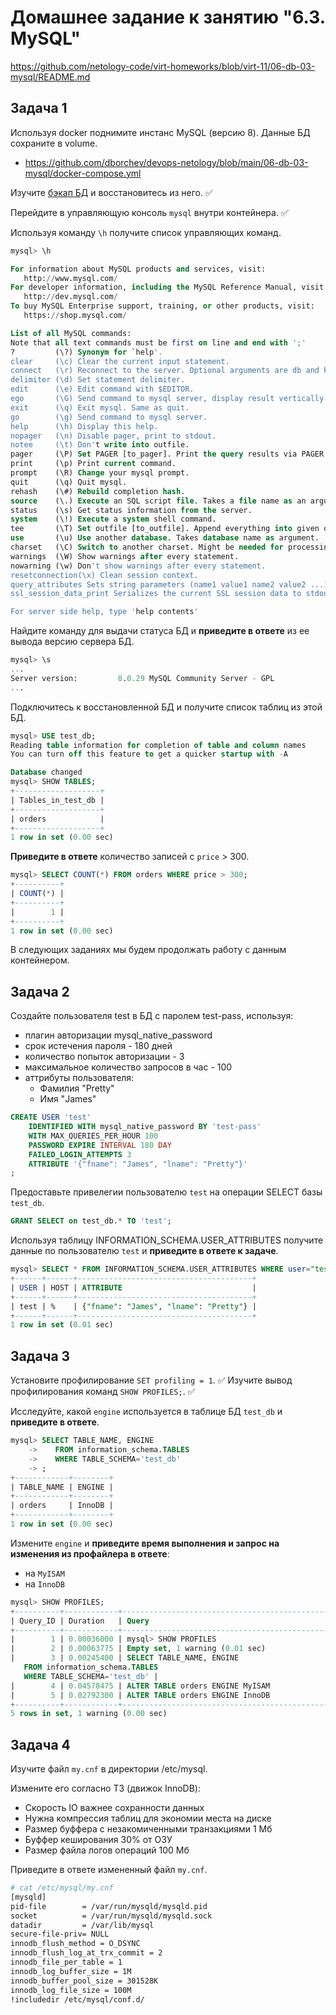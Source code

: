 # Домашнее задание к занятию "6.3. MySQL"

https://github.com/netology-code/virt-homeworks/blob/virt-11/06-db-03-mysql/README.md

## Задача 1

Используя docker поднимите инстанс MySQL (версию 8). Данные БД сохраните в volume.
- https://github.com/dborchev/devops-netology/blob/main/06-db-03-mysql/docker-compose.yml

Изучите [бэкап БД](https://github.com/dborchev/devops-netology/blob/main/06-db-03-mysql/test_data/test_dump.sql) и 
восстановитесь из него. ✅

Перейдите в управляющую консоль `mysql` внутри контейнера. ✅

Используя команду `\h` получите список управляющих команд.

```sql
mysql> \h

For information about MySQL products and services, visit:
   http://www.mysql.com/
For developer information, including the MySQL Reference Manual, visit:
   http://dev.mysql.com/
To buy MySQL Enterprise support, training, or other products, visit:
   https://shop.mysql.com/

List of all MySQL commands:
Note that all text commands must be first on line and end with ';'
?         (\?) Synonym for `help'.
clear     (\c) Clear the current input statement.
connect   (\r) Reconnect to the server. Optional arguments are db and host.
delimiter (\d) Set statement delimiter.
edit      (\e) Edit command with $EDITOR.
ego       (\G) Send command to mysql server, display result vertically.
exit      (\q) Exit mysql. Same as quit.
go        (\g) Send command to mysql server.
help      (\h) Display this help.
nopager   (\n) Disable pager, print to stdout.
notee     (\t) Don't write into outfile.
pager     (\P) Set PAGER [to_pager]. Print the query results via PAGER.
print     (\p) Print current command.
prompt    (\R) Change your mysql prompt.
quit      (\q) Quit mysql.
rehash    (\#) Rebuild completion hash.
source    (\.) Execute an SQL script file. Takes a file name as an argument.
status    (\s) Get status information from the server.
system    (\!) Execute a system shell command.
tee       (\T) Set outfile [to_outfile]. Append everything into given outfile.
use       (\u) Use another database. Takes database name as argument.
charset   (\C) Switch to another charset. Might be needed for processing binlog with multi-byte charsets.
warnings  (\W) Show warnings after every statement.
nowarning (\w) Don't show warnings after every statement.
resetconnection(\x) Clean session context.
query_attributes Sets string parameters (name1 value1 name2 value2 ...) for the next query to pick up.
ssl_session_data_print Serializes the current SSL session data to stdout or file

For server side help, type 'help contents'
```

Найдите команду для выдачи статуса БД и **приведите в ответе** из ее вывода версию сервера БД.

```sql
mysql> \s
...
Server version:         8.0.29 MySQL Community Server - GPL
...
```

Подключитесь к восстановленной БД и получите список таблиц из этой БД.

```sql
mysql> USE test_db;
Reading table information for completion of table and column names
You can turn off this feature to get a quicker startup with -A

Database changed
mysql> SHOW TABLES;
+-------------------+
| Tables_in_test_db |
+-------------------+
| orders            |
+-------------------+
1 row in set (0.00 sec)
```

**Приведите в ответе** количество записей с `price` > 300.

```sql
mysql> SELECT COUNT(*) FROM orders WHERE price > 300;
+----------+
| COUNT(*) |
+----------+
|        1 |
+----------+
1 row in set (0.00 sec)
```

В следующих заданиях мы будем продолжать работу с данным контейнером.

## Задача 2

Создайте пользователя test в БД c паролем test-pass, используя:
- плагин авторизации mysql_native_password
- срок истечения пароля - 180 дней 
- количество попыток авторизации - 3 
- максимальное количество запросов в час - 100
- аттрибуты пользователя:
    - Фамилия "Pretty"
    - Имя "James"

```sql
CREATE USER 'test' 
    IDENTIFIED WITH mysql_native_password BY 'test-pass'
    WITH MAX_QUERIES_PER_HOUR 100
    PASSWORD EXPIRE INTERVAL 180 DAY
    FAILED_LOGIN_ATTEMPTS 3
    ATTRIBUTE '{"fname": "James", "lname": "Pretty"}'
;
```

Предоставьте привелегии пользователю `test` на операции SELECT базы `test_db`.

```sql
GRANT SELECT on test_db.* TO 'test';
```

Используя таблицу INFORMATION_SCHEMA.USER_ATTRIBUTES получите данные по пользователю `test` и 
**приведите в ответе к задаче**.

```sql
mysql> SELECT * FROM INFORMATION_SCHEMA.USER_ATTRIBUTES WHERE user="test";
+------+------+---------------------------------------+
| USER | HOST | ATTRIBUTE                             |
+------+------+---------------------------------------+
| test | %    | {"fname": "James", "lname": "Pretty"} |
+------+------+---------------------------------------+
1 row in set (0.01 sec)
```

## Задача 3

Установите профилирование `SET profiling = 1`. ✅
Изучите вывод профилирования команд `SHOW PROFILES;`. ✅

Исследуйте, какой `engine` используется в таблице БД `test_db` и **приведите в ответе**.

```sql
mysql> SELECT TABLE_NAME, ENGINE
    ->    FROM information_schema.TABLES
    ->    WHERE TABLE_SCHEMA='test_db'
    -> ;
+------------+--------+
| TABLE_NAME | ENGINE |
+------------+--------+
| orders     | InnoDB |
+------------+--------+
1 row in set (0.00 sec)
```

Измените `engine` и **приведите время выполнения и запрос на изменения из профайлера в ответе**:
- на `MyISAM`
- на `InnoDB`

```sql
mysql> SHOW PROFILES;
+----------+------------+-----------------------------------------------------------------------------------------------+
| Query_ID | Duration   | Query                                                                                         |
+----------+------------+-----------------------------------------------------------------------------------------------+
|        1 | 0.00036000 | mysql> SHOW PROFILES                                                                          |
|        2 | 0.00063775 | Empty set, 1 warning (0.01 sec)                                                               |
|        3 | 0.00245400 | SELECT TABLE_NAME, ENGINE
   FROM information_schema.TABLES
   WHERE TABLE_SCHEMA='test_db' |
|        4 | 0.04578475 | ALTER TABLE orders ENGINE MyISAM                                                              |
|        5 | 0.02792300 | ALTER TABLE orders ENGINE InnoDB                                                              |
+----------+------------+-----------------------------------------------------------------------------------------------+
5 rows in set, 1 warning (0.00 sec)
```

## Задача 4 

Изучите файл `my.cnf` в директории /etc/mysql.

Измените его согласно ТЗ (движок InnoDB):
- Скорость IO важнее сохранности данных
- Нужна компрессия таблиц для экономии места на диске
- Размер буффера с незакомиченными транзакциями 1 Мб
- Буффер кеширования 30% от ОЗУ
- Размер файла логов операций 100 Мб

Приведите в ответе измененный файл `my.cnf`.

```bash
# cat /etc/mysql/my.cnf
[mysqld]
pid-file        = /var/run/mysqld/mysqld.pid
socket          = /var/run/mysqld/mysqld.sock
datadir         = /var/lib/mysql
secure-file-priv= NULL
innodb_flush_method = O_DSYNC
innodb_flush_log_at_trx_commit = 2
innodb_file_per_table = 1
innodb_log_buffer_size = 1M
innodb_buffer_pool_size = 301528K
innodb_log_file_size = 100M
!includedir /etc/mysql/conf.d/
```

